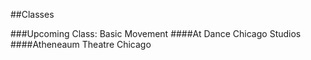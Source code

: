 
##Classes

###Upcoming Class: Basic Movement
####At Dance Chicago Studios
####Atheneaum Theatre Chicago

